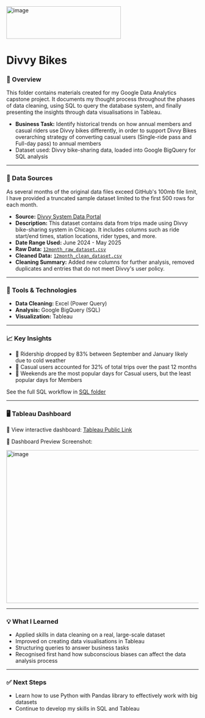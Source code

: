 <img width="300" height="85" alt="image" src="https://github.com/user-attachments/assets/64931e28-781c-4467-9a44-12fd6bedefa7" />

# Divvy Bikes

### 📁 Overview
This folder contains materials created for my Google Data Analytics capstone project. It documents my thought process throughout the phases of data cleaning, using SQL to query the database system, and finally presenting the insights through data visualisations in Tableau.

- **Business Task:** Identify historical trends on how annual members and casual riders use Divvy bikes differently, in order to support Divvy Bikes overarching strategy of converting casual users (Single-ride pass and Full-day pass) to annual members
- Dataset used: Divvy bike-sharing data, loaded into Google BigQuery for SQL analysis  

---

### 📂 Data Sources
As several months of the original data files exceed GitHub's 100mb file limit, I have provided a truncated sample dataset limited to the first 500 rows for each month.

- **Source:** [Divvy System Data Portal](https://divvybikes.com/system-data)
- **Description:** This dataset contains data from trips made using Divvy bike-sharing system in Chicago. It includes columns such as ride start/end times, station locations, rider types, and more.
- **Date Range Used:** June 2024 - May 2025
- **Raw Data:** [`12month_raw_dataset.csv`](data/12month_raw_dataset.csv)  
- **Cleaned Data:** [`12month_clean_dataset.csv`](data/12month_clean_dataset.csv)  
- **Cleaning Summary:** Added new columns for further analysis, removed duplicates and entries that do not meet Divvy's user policy. 

---

### 🔧 Tools & Technologies

- **Data Cleaning:**  Excel (Power Query)   
- **Analysis:** Google BigQuery (SQL)
- **Visualization:** Tableau 

---

### 📈 Key Insights

- 📌 Ridership dropped by 83% between September and January likely due to cold weather 
- 📌 Casual users accounted for 32% of total trips over the past 12 months
- 📌 Weekends are the most popular days for Casual users, but the least popular days for Members

See the full SQL workflow in [SQL folder](SQL)

---

### 🖥️ Tableau Dashboard

🔗 View interactive dashboard: [Tableau Public Link](https://public.tableau.com/app/profile/joon.wee.goh/viz/GoogleCapstone-Divvy/CasualUsersDashboard)

📸 Dashboard Preview Screenshot:

<img width="520" height="400" alt="image" src="https://github.com/user-attachments/assets/7000f511-688a-46dd-8f18-cf1d483683f6" />


---

### 💡 What I Learned

- Applied skills in data cleaning on a real, large-scale dataset
- Improved on creating data visualisations in Tableau
- Structuring queries to answer business tasks
- Recognised first hand how subconscious biases can affect the data analysis process  

---

### ✅ Next Steps

- Learn how to use Python with Pandas library to effectively work with big datasets
- Continue to develop my skills in SQL and Tableau


